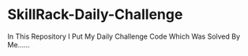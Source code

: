 # SkillRack-Daily-Challenge
In This Repository I Put My Daily Challenge Code Which Was Solved By Me......
